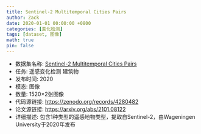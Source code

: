 ```yaml
---
title: Sentinel-2 Multitemporal Cities Pairs
author: Zack
date: 2020-01-01 00:00:00 +0800
categories: [变化检测]
tags: [dataset, 图像]
math: true
pin: false
---
```

- 数据集名称: [Sentinel-2 Multitemporal Cities Pairs](https://zenodo.org/records/4280482)
- 任务: 遥感变化检测 建筑物
- 发布时间: 2020
- 模态: 图像
- 数量: 1520×2张图像
- 代码源链接: https://zenodo.org/records/4280482
- 论文源链接: https://arxiv.org/abs/2101.08122
- 详细描述: 包含1种类型的遥感地物类型，提取自Sentinel-2，由Wageningen University于2020年发布
